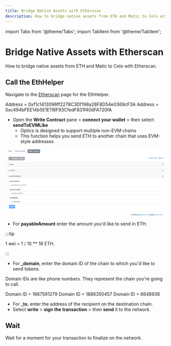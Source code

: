 ```yaml
---
title: Bridge Native Assets with Etherscan
description: How to bridge native assets from ETH and Matic to Celo with Etherscan.
---
```


import Tabs from '@theme/Tabs';
import TabItem from '@theme/TabItem';

# Bridge Native Assets with Etherscan

How to bridge native assets from ETH and Matic to Celo with Etherscan.
## Call the EthHelper

Navigate to the [Etherscan](https://etherscan.io/) page for the EthHelper.

<Tabs>
  <TabItem value="Ethereum" label="On Ethereum" default>
    Address = 0xf1c1413096ff2278C3Df198a28F8D54e0369cF3A
  </TabItem>
  <TabItem value="Polygon" label="On Polygon">
    Address = 0xc494bFEE14b5E1E118F93CfedF831f40dFA720fA
  </TabItem>
</Tabs>

* Open the **Write Contract** pane > **connect your wallet** > then select **sendToEVMLike**
    * Optics is designed to support multiple non-EVM chains
    * This function helps you send ETH to another chain that uses EVM-style addresses

![Bridging Native Assets with Etherescan](https://github.com/joenyzio/assets/blob/main/celo-docs/bridging-native-assets-with-etherscan/bridging-native-assets-with-etherscan.png?raw=true)

* For **payableAmount** enter the amount you'd like to send in ETH.

:::tip

1 wei = 1 / 10 ** 18 ETH.

:::

* For **_domain**, enter the domain ID of the chain to which you'd like to send tokens.

Domain IDs are like phone numbers. They represent the chain you're going to call.

<Tabs>
  <TabItem value="Celo" label="On Celo" default>
    Domain ID = 1667591279
  </TabItem>
  <TabItem value="Polygon" label="On Polygon">
    Domain ID = 1886350457
  </TabItem>
    <TabItem value="Ethereum" label="On Ethereum">
    Domain ID = 6648936
  </TabItem>
</Tabs>

* For **_to**, enter the address of the recipient on the destination chain.
* Select **write** > **sign the transaction** > then **send** it to the network.


## Wait 

Wait for a moment for your transaction to finalize on the network.
